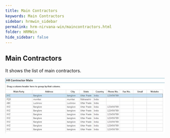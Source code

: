 ```yaml
---
title: Main Contractors
keywords: Main Contractors
sidebar: hrmwin_sidebar
permalink: hrm-nirvana-win/maincontractors.html
folder: HRMWin   
hide_sidebar: false
---
```


## Main Contractors

It shows the list of main contractors.

![](/images/maincontractors.jpg)
